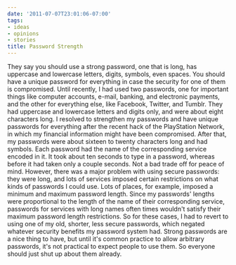 ```yaml
---
date: '2011-07-07T23:01:06-07:00'
tags:
- ideas
- opinions
- stories
title: Password Strength
---
```


They say you should use a strong password, one that is long, has uppercase and lowercase letters, digits, symbols, even spaces. You should have a unique password for everything in case the security for one of them is compromised. Until recently, I had used two passwords, one for important things like computer accounts, e-mail, banking, and electronic payments, and the other for everything else, like Facebook, Twitter, and Tumblr. They had uppercase and lowercase letters and digits only, and were about eight characters long. I resolved to strengthen my passwords and have unique passwords for everything after the recent hack of the PlayStation Network, in which my financial information might have been compromised. After that, my passwords were about sixteen to twenty characters long and had symbols. Each password had the name of the corresponding service encoded in it. It took about ten seconds to type in a password, whereas before it had taken only a couple seconds. Not a bad trade off for peace of mind. However, there was a major problem with using secure passwords: they were long, and lots of services imposed certain restrictions on what kinds of passwords I could use. Lots of places, for example, imposed a minimum and maximum password length. Since my passwords' lengths were proportional to the length of the name of their corresponding service, passwords for services with long names often times wouldn't satisfy their maximum password length restrictions. So for these cases, I had to revert to using one of my old, shorter, less secure passwords, which negated whatever security benefits my password system had. Strong passwords are a nice thing to have, but until it's common practice to allow arbitrary passwords, it's not practical to expect people to use them. So everyone should just shut up about them already.
